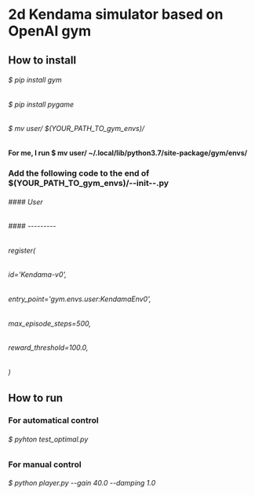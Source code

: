# 2d Kendama simulator based on OpenAI gym

## How to install
###### $ pip install gym
###### $ pip install pygame
###### $ mv user/ $(YOUR_PATH_TO_gym_envs)/
####   For me, I run $ mv user/ ~/.local/lib/python3.7/site-package/gym/envs/
###  Add the following code to the end of $(YOUR_PATH_TO_gym_envs)/--init--.py
###### #### User
###### #### ---------

###### register(
######    id='Kendama-v0',
######    entry_point='gym.envs.user:KendamaEnv0',
######    max_episode_steps=500,
######    reward_threshold=100.0,
######    )

## How to run
###  For automatical control
###### $ pyhton test_optimal.py
###  For manual control
###### $ python player.py --gain 40.0 --damping 1.0


